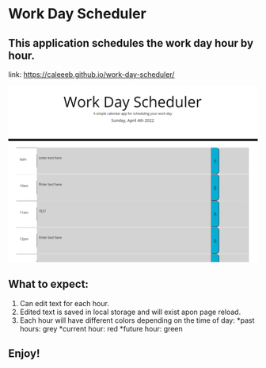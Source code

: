 # Work Day Scheduler

## This application schedules the work day hour by hour.

link: https://caleeeb.github.io/work-day-scheduler/

![Work Day Scheduler](./assets/css/images/work-day-scheduler.PNG)

## What to expect:

1. Can edit text for each hour.
2. Edited text is saved in local storage and will exist apon page reload. 
3. Each hour will have different colors depending on the time of day: 
*past hours: grey
*current hour: red
*future hour: green

## Enjoy!